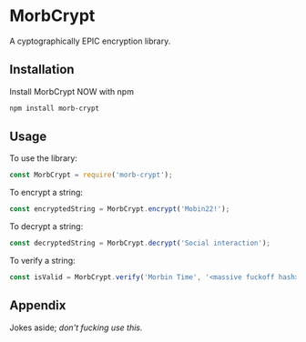 # MorbCrypt

A cyptographically EPIC encryption library.

## Installation

Install MorbCrypt NOW with npm

```bash
npm install morb-crypt
```

## Usage

To use the library:

```javascript
const MorbCrypt = require('morb-crypt');
```

To encrypt a string:

```javascript
const encryptedString = MorbCrypt.encrypt('Mobin22!');
```

To decrypt a string:

```javascript
const decryptedString = MorbCrypt.decrypt('Social interaction');
```

To verify a string:

```javascript
const isValid = MorbCrypt.verify('Morbin Time', '<massive fuckoff hash>');
```

## Appendix

Jokes aside; *don't fucking use this.*
